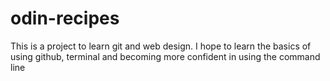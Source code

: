 # odin-recipes

This is a project to learn git and web design. I hope to learn the basics of using github, terminal and becoming more confident in using the command line